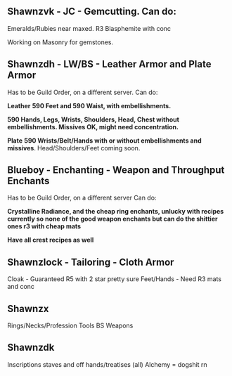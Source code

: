 ## **Shawnzvk - JC - Gemcutting. Can do:**

Emeralds/Rubies near maxed.
R3 Blasphemite with conc

Working on Masonry for gemstones.

## **Shawnzdh - LW/BS** - Leather Armor and Plate Armor
Has to be Guild Order, on a different server.
Can do:

**Leather**
**590 Feet and 590 Waist, with embellishments.**

**590 Hands, Legs, Wrists, Shoulders, Head, Chest without embellishments. Missives OK, might need concentration.**

**Plate**
**590 Wrists/Belt/Hands with or without embellishments and missives**.
Head/Shoulders/Feet coming soon.


## **Blueboy - Enchanting** - Weapon and Throughput Enchants
Has to be Guild Order, on a different server
Can do:

**Crystalline Radiance, and the cheap ring enchants, unlucky with recipes currently so none of the good weapon enchants but can do the shittier ones r3 with cheap mats**

**Have all crest recipes as well**

## **Shawnzlock - Tailoring** - Cloth Armor


Cloak - Guaranteed R5 with 2 star pretty sure
Feet/Hands - Need R3 mats and conc

## Shawnzx

Rings/Necks/Profession Tools
BS Weapons

## Shawnzdk

Inscriptions staves and off hands/treatises (all)
Alchemy = dogshit rn

